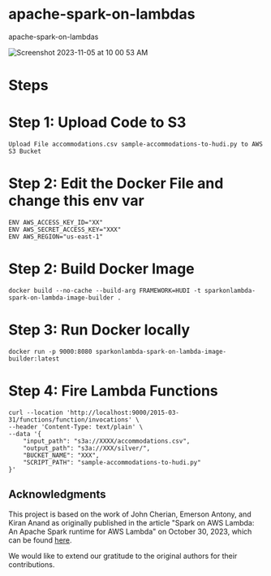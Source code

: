 # apache-spark-on-lambdas
apache-spark-on-lambdas

![Screenshot 2023-11-05 at 10 00 53 AM](https://github.com/soumilshah1995/apache-spark-on-lambdas/assets/39345855/ff1d8946-ba8a-443a-ac5a-f0ee98940907)


# Steps 

# Step 1:  Upload Code to S3 
```
Upload File accommodations.csv sample-accommodations-to-hudi.py to AWS S3 Bucket 

```

# Step 2:  Edit the Docker File and change this env var
```
ENV AWS_ACCESS_KEY_ID="XX"
ENV AWS_SECRET_ACCESS_KEY="XXX"
ENV AWS_REGION="us-east-1"
```

# Step 2:  Build Docker Image 
```
docker build --no-cache --build-arg FRAMEWORK=HUDI -t sparkonlambda-spark-on-lambda-image-builder .

```



# Step 3: Run Docker locally 
```
docker run -p 9000:8080 sparkonlambda-spark-on-lambda-image-builder:latest
```

# Step 4: Fire Lambda Functions 

```
curl --location 'http://localhost:9000/2015-03-31/functions/function/invocations' \
--header 'Content-Type: text/plain' \
--data '{
    "input_path": "s3a://XXXX/accommodations.csv",
    "output_path": "s3a://XXX/silver/",
    "BUCKET_NAME": "XXX",
    "SCRIPT_PATH": "sample-accommodations-to-hudi.py"
}'

```


## Acknowledgments

This project is based on the work of John Cherian, Emerson Antony, and Kiran Anand as originally published in the article "Spark on AWS Lambda: An Apache Spark runtime for AWS Lambda" on October 30, 2023, which can be found [here](https://aws.amazon.com/blogs/big-data/spark-on-aws-lambda-an-apache-spark-runtime-for-aws-lambda).

We would like to extend our gratitude to the original authors for their contributions.


